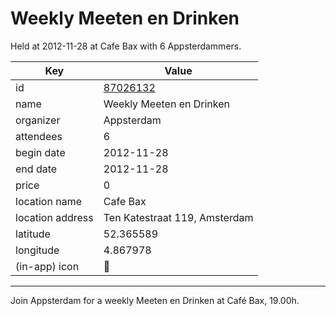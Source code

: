 # Weekly Meeten en Drinken
Held at 2012-11-28 at Cafe Bax with 6 Appsterdammers.
        
|Key|Value
|---|---|
|id|[87026132](https://www.meetup.com/appsterdam/events/87026132/)|
|name|Weekly Meeten en Drinken|
|organizer|Appsterdam|
|attendees|6|
|begin date|2012-11-28|
|end date|2012-11-28|
|price|0|
|location name|Cafe Bax|
|location address|Ten Katestraat 119, Amsterdam|
|latitude|52.365589|
|longitude|4.867978|
|(in-app) icon|🍺|

---

Join Appsterdam for a weekly Meeten en Drinken at Café Bax, 19.00h.


